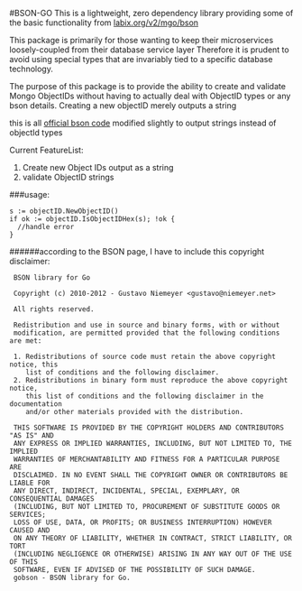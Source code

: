 #BSON-GO
This is a lightweight, zero dependency library providing some of the basic functionality from [labix.org/v2/mgo/bson](labix.org/v2/mgo/bson)

This package is primarily for those wanting to keep their microservices loosely-coupled from their database service layer
Therefore it is prudent to avoid using special types that are invariably tied to a specific database technology.

The purpose of this package is to provide the ability to create and validate Mongo ObjectIDs without having to actually deal with ObjectID types or any bson details. Creating a new objectID merely outputs a string

this is all [official bson code](labix.org/v2/mgo/bson) modified slightly to output strings instead of objectId types

Current FeatureList:
1. Create new Object IDs output as a string  
2. validate ObjectID strings  

###usage:
```
s := objectID.NewObjectID()
if ok := objectID.IsObjectIDHex(s); !ok {
  //handle error
}
```

######according to the BSON page, I have to include this copyright disclaimer:



```
 BSON library for Go

 Copyright (c) 2010-2012 - Gustavo Niemeyer <gustavo@niemeyer.net>

 All rights reserved.

 Redistribution and use in source and binary forms, with or without
 modification, are permitted provided that the following conditions are met:

 1. Redistributions of source code must retain the above copyright notice, this
    list of conditions and the following disclaimer.
 2. Redistributions in binary form must reproduce the above copyright notice,
    this list of conditions and the following disclaimer in the documentation
    and/or other materials provided with the distribution.

 THIS SOFTWARE IS PROVIDED BY THE COPYRIGHT HOLDERS AND CONTRIBUTORS "AS IS" AND
 ANY EXPRESS OR IMPLIED WARRANTIES, INCLUDING, BUT NOT LIMITED TO, THE IMPLIED
 WARRANTIES OF MERCHANTABILITY AND FITNESS FOR A PARTICULAR PURPOSE ARE
 DISCLAIMED. IN NO EVENT SHALL THE COPYRIGHT OWNER OR CONTRIBUTORS BE LIABLE FOR
 ANY DIRECT, INDIRECT, INCIDENTAL, SPECIAL, EXEMPLARY, OR CONSEQUENTIAL DAMAGES
 (INCLUDING, BUT NOT LIMITED TO, PROCUREMENT OF SUBSTITUTE GOODS OR SERVICES;
 LOSS OF USE, DATA, OR PROFITS; OR BUSINESS INTERRUPTION) HOWEVER CAUSED AND
 ON ANY THEORY OF LIABILITY, WHETHER IN CONTRACT, STRICT LIABILITY, OR TORT
 (INCLUDING NEGLIGENCE OR OTHERWISE) ARISING IN ANY WAY OUT OF THE USE OF THIS
 SOFTWARE, EVEN IF ADVISED OF THE POSSIBILITY OF SUCH DAMAGE.
 gobson - BSON library for Go.
 ```
